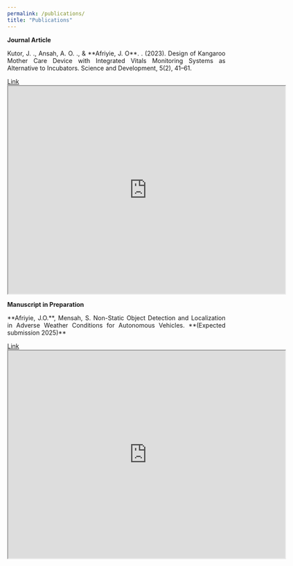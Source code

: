 ```yaml
---
permalink: /publications/
title: "Publications"
---
```


**Journal Article** <br>

<p style="text-align:justify;"> Kutor, J. ., Ansah, A. O. ., & **Afriyie, J. O**. . (2023). Design of Kangaroo Mother Care Device with Integrated Vitals Monitoring Systems as Alternative to Incubators. Science and Development, 5(2), 41–61. </p> <a href="https://drive.google.com/file/d/1ZPaOFWN_7rNnkBFZ2ZXsO8_6b3hiK4No/view?usp=sharing">Link</a>
<iframe src="https://drive.google.com/file/d/1ZPaOFWN_7rNnkBFZ2ZXsO8_6b3hiK4No/preview" width="640" height="480" allow="autoplay"></iframe> <br>

**Manuscript in Preparation** <br>

<p style="text-align:justify;">**Afriyie,  J.O.**, Mensah, S. Non-Static Object Detection and Localization in Adverse Weather Conditions for Autonomous Vehicles. **(Expected  submission  2025)** </p> <a href="https://drive.google.com/file/d/1HANwoeM-xiakPYh7QK1_6NVXhjdMNWV0/view?usp=sharing">Link</a>
<iframe src="https://drive.google.com/file/d/1HANwoeM-xiakPYh7QK1_6NVXhjdMNWV0/preview" width="640" height="480" allow="autoplay"></iframe>
